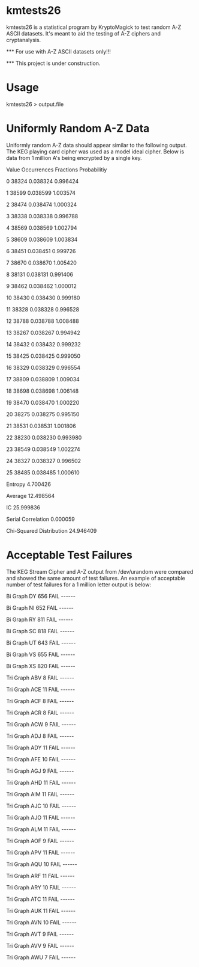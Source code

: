 # kmtests26

kmtests26 is a statistical program by KryptoMagick to test random A-Z ASCII datasets.  It's meant to aid the testing of A-Z ciphers and cryptanalysis.

*** For use with A-Z ASCII datasets only!!!

*** This project is under construction.

# Usage

kmtests26 <filename> > output.file


# Uniformly Random A-Z Data

Uniformly random A-Z data should appear similar to the following output.  The KEG playing card cipher was used as a model ideal cipher.  Below is data from 1 million A's being encrypted by a single key.

Value  Occurrences  Fractions  Probabilitiy

  0         38324  0.038324   0.996424

  1         38599  0.038599   1.003574

  2         38474  0.038474   1.000324

  3         38338  0.038338   0.996788

  4         38569  0.038569   1.002794

  5         38609  0.038609   1.003834

  6         38451  0.038451   0.999726

  7         38670  0.038670   1.005420

  8         38131  0.038131   0.991406

  9         38462  0.038462   1.000012

 10         38430  0.038430   0.999180

 11         38328  0.038328   0.996528

 12         38788  0.038788   1.008488

 13         38267  0.038267   0.994942

 14         38432  0.038432   0.999232

 15         38425  0.038425   0.999050

 16         38329  0.038329   0.996554

 17         38809  0.038809   1.009034

 18         38698  0.038698   1.006148

 19         38470  0.038470   1.000220

 20         38275  0.038275   0.995150

 21         38531  0.038531   1.001806

 22         38230  0.038230   0.993980

 23         38549  0.038549   1.002274

 24         38327  0.038327   0.996502

 25         38485  0.038485   1.000610

Entropy 4.700426

Average 12.498564

IC 25.999836

Serial Correlation 0.000059

Chi-Squared Distribution 24.946409

# Acceptable Test Failures

The KEG Stream Cipher and A-Z output from /dev/urandom were compared and showed the same amount of test failures.  An example of acceptable number of test failures for a 1 million letter output is below:

Bi Graph DY 656 FAIL ------

Bi Graph NI 652 FAIL ------

Bi Graph RY 811 FAIL ------

Bi Graph SC 818 FAIL ------

Bi Graph UT 643 FAIL ------

Bi Graph VS 655 FAIL ------

Bi Graph XS 820 FAIL ------

Tri Graph ABV 8 FAIL ------

Tri Graph ACE 11 FAIL ------

Tri Graph ACF 8 FAIL ------

Tri Graph ACR 8 FAIL ------

Tri Graph ACW 9 FAIL ------

Tri Graph ADJ 8 FAIL ------

Tri Graph ADY 11 FAIL ------

Tri Graph AFE 10 FAIL ------

Tri Graph AGJ 9 FAIL ------

Tri Graph AHD 11 FAIL ------

Tri Graph AIM 11 FAIL ------

Tri Graph AJC 10 FAIL ------

Tri Graph AJO 11 FAIL ------

Tri Graph ALM 11 FAIL ------

Tri Graph AOF 9 FAIL ------

Tri Graph APV 11 FAIL ------

Tri Graph AQU 10 FAIL ------

Tri Graph ARF 11 FAIL ------

Tri Graph ARY 10 FAIL ------

Tri Graph ATC 11 FAIL ------

Tri Graph AUK 11 FAIL ------

Tri Graph AVN 10 FAIL ------

Tri Graph AVT 9 FAIL ------

Tri Graph AVV 9 FAIL ------

Tri Graph AWU 7 FAIL ------
